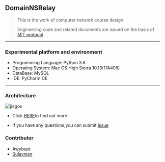 ## DomainNSRelay

> This is the work of computer network course design

> Engineering code and related documents are issued on the basis of [MIT protocol]().
------

### Experimental platform and environment

  * Programming Language: Python 3.6
  * Operating System: Mac OS High Sierra 10.13(17A405)
  * DataBase: MySQL
  * IDE: PyCharm CE

------

### Architecture

![jiagou](https://ws4.sinaimg.cn/large/006tKfTcly1fqicx7cbd3j30ym0ket9o.jpg)

* Click [HERE](https://github.com/Awybupt/DomainNSRelay/blob/master/report/report.pdf)to find out more

* If you have any questions,you can submit [Issue](https://github.com/Awybupt/DomainNSRelay/issues)

### Contributor

* [Awybupt](https://github.com/Awybupt)
* [Sulayman](https://github.com/sulayman-soyir)

